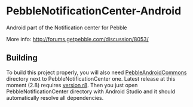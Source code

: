 PebbleNotificationCenter-Android
================================

Android part of the Notification center for Pebble

More info: http://forums.getpebble.com/discussion/8053/

## Building

To build this project properly, you will also need [PebbleAndroidCommons](https://github.com/matejdro/PebbleAndroidCommons) directory next to PebbleNotificationCenter one. Latest release at this moment (2.8) requires [version r8](https://github.com/matejdro/PebbleAndroidCommons/tree/r8). Then you just open PebbleNotificationCenter directory with Android Studio and it should automatically resolve all dependencies.